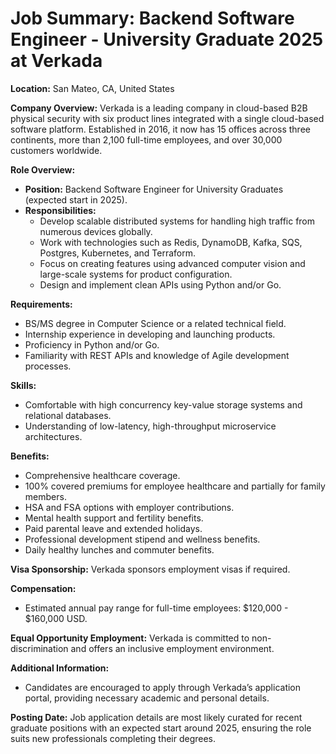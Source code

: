 # Job Summary: Backend Software Engineer - University Graduate 2025 at Verkada

**Location:** San Mateo, CA, United States

**Company Overview:** Verkada is a leading company in cloud-based B2B physical security with six product lines integrated with a single cloud-based software platform. Established in 2016, it now has 15 offices across three continents, more than 2,100 full-time employees, and over 30,000 customers worldwide.

**Role Overview:** 
- **Position:** Backend Software Engineer for University Graduates (expected start in 2025).
- **Responsibilities:** 
  - Develop scalable distributed systems for handling high traffic from numerous devices globally.
  - Work with technologies such as Redis, DynamoDB, Kafka, SQS, Postgres, Kubernetes, and Terraform.
  - Focus on creating features using advanced computer vision and large-scale systems for product configuration.
  - Design and implement clean APIs using Python and/or Go.

**Requirements:** 
- BS/MS degree in Computer Science or a related technical field.
- Internship experience in developing and launching products.
- Proficiency in Python and/or Go.
- Familiarity with REST APIs and knowledge of Agile development processes.

**Skills:**
- Comfortable with high concurrency key-value storage systems and relational databases.
- Understanding of low-latency, high-throughput microservice architectures.

**Benefits:**
- Comprehensive healthcare coverage.
- 100% covered premiums for employee healthcare and partially for family members.
- HSA and FSA options with employer contributions.
- Mental health support and fertility benefits.
- Paid parental leave and extended holidays.
- Professional development stipend and wellness benefits.
- Daily healthy lunches and commuter benefits.

**Visa Sponsorship:** Verkada sponsors employment visas if required.

**Compensation:**
- Estimated annual pay range for full-time employees: $120,000 - $160,000 USD.

**Equal Opportunity Employment:** Verkada is committed to non-discrimination and offers an inclusive employment environment.

**Additional Information:**
- Candidates are encouraged to apply through Verkada’s application portal, providing necessary academic and personal details. 

**Posting Date:** Job application details are most likely curated for recent graduate positions with an expected start around 2025, ensuring the role suits new professionals completing their degrees.